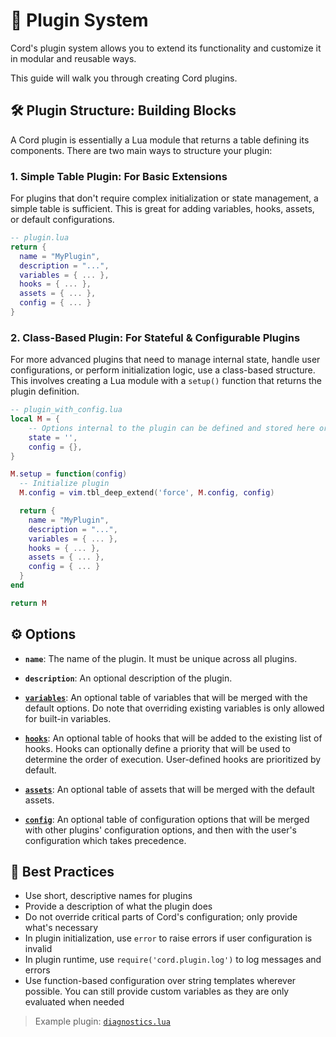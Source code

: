 # 🔌 Plugin System

Cord's plugin system allows you to extend its functionality and customize it in modular and reusable ways.

This guide will walk you through creating Cord plugins.

## 🛠️ Plugin Structure: Building Blocks

A Cord plugin is essentially a Lua module that returns a table defining its components. There are two main ways to structure your plugin:

### 1. Simple Table Plugin: For Basic Extensions

For plugins that don't require complex initialization or state management, a simple table is sufficient.  This is great for adding variables, hooks, assets, or default configurations.

```lua
-- plugin.lua
return {
  name = "MyPlugin",
  description = "...",
  variables = { ... },
  hooks = { ... },
  assets = { ... },
  config = { ... }
}
```

### 2. Class-Based Plugin: For Stateful & Configurable Plugins

For more advanced plugins that need to manage internal state, handle user configurations, or perform initialization logic, use a class-based structure. This involves creating a Lua module with a `setup()` function that returns the plugin definition.

```lua
-- plugin_with_config.lua
local M = {
    -- Options internal to the plugin can be defined and stored here or at the top-level
    state = '',
    config = {},
}

M.setup = function(config)
  -- Initialize plugin
  M.config = vim.tbl_deep_extend('force', M.config, config)

  return {
    name = "MyPlugin",
    description = "...",
    variables = { ... },
    hooks = { ... },
    assets = { ... },
    config = { ... }
  }
end

return M
```

## ⚙️ Options

- **`name`**:
  The name of the plugin. It must be unique across all plugins.

- **`description`**:
  An optional description of the plugin.

- [**`variables`**](./Configuration.md#custom-variables):
  An optional table of variables that will be merged with the default options. Do note that overriding existing variables is only allowed for built-in variables.

- [**`hooks`**](./Configuration.md#-hooks):
  An optional table of hooks that will be added to the existing list of hooks. Hooks can optionally define a priority that will be used to determine the order of execution. User-defined hooks are prioritized by default.

- [**`assets`**](./Configuration.md#assets):
  An optional table of assets that will be merged with the default assets.

- [**`config`**](./Configuration.md#default-config):
  An optional table of configuration options that will be merged with other plugins' configuration options, and then with the user's configuration which takes precedence.

## 🎯 Best Practices

- Use short, descriptive names for plugins
- Provide a description of what the plugin does
- Do not override critical parts of Cord's configuration; only provide what's necessary
- In plugin initialization, use `error` to raise errors if user configuration is invalid
- In plugin runtime, use `require('cord.plugin.log')` to log messages and errors
- Use function-based configuration over string templates wherever possible. You can still provide custom variables as they are only evaluated when needed

> Example plugin: [`diagnostics.lua`](https://github.com/vyfor/cord.nvim/blob/master/lua/cord/plugins/diagnostics.lua)